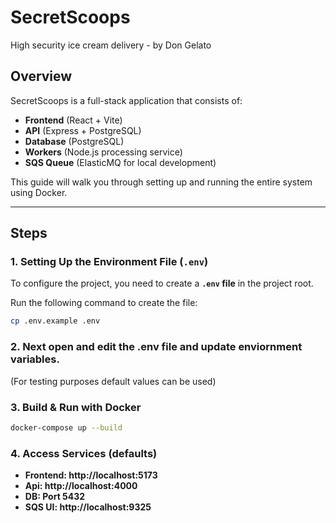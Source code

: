 # SecretScoops
High security ice cream delivery - by Don Gelato

## Overview
SecretScoops is a full-stack application that consists of:
- **Frontend** (React + Vite)
- **API** (Express + PostgreSQL)
- **Database** (PostgreSQL)
- **Workers** (Node.js processing service)
- **SQS Queue** (ElasticMQ for local development)

This guide will walk you through setting up and running the entire system using Docker.

---
## Steps

### **1. Setting Up the Environment File (`.env`)**
To configure the project, you need to create a **`.env` file** in the project root.

Run the following command to create the file:
```sh
cp .env.example .env
```

### **2. Next open and edit the .env file and update enviornment variables.**
(For testing purposes default values can be used)

### **3. Build & Run with Docker**
```sh
docker-compose up --build
```

### **4. Access Services (defaults)**
- **Frontend: http://localhost:5173**
- **Api: http://localhost:4000**
- **DB: Port 5432**
- **SQS UI: http://localhost:9325**
